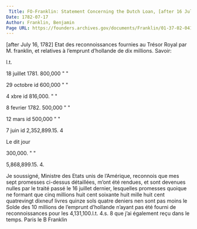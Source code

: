 ```yaml
---
 Title: FO-Franklin: Statement Concerning the Dutch Loan, [after 16 July 1782]
Date: 1782-07-17
Author: Franklin, Benjamin
Page URL: https://founders.archives.gov/documents/Franklin/01-37-02-0412
---
```


[after July 16, 1782]
Etat des reconnoissances fournies au Trésor Royal par M. franklin, et relatives à l’emprunt d’hollande de dix millions.
Savoir:




l.t.


18 juillet
1781.
800,000 " "


29 octobre
id
600,000 " "


4 xbre
id
816,000. " "


8 fevrier
1782.
500,000 " "


12 mars
id
500,000 " "


7 juin
id
2,352,899.15. 4


Le dit jour

300,000. " "




5,868,899.15. 4.



Je soussigné, Ministre des Etats unis de l’Amérique, reconnois que mes sept promesses ci-dessus détaillées, m’ont été rendues, et sont devenues nulles par le traité passé le 16 juillet dernier, lesquelles promesses quoique ne formant que cinq millions huit cent soixante huit mille huit cent quatrevingt dixneuf livres quinze sols quatre deniers nen sont pas moins le Solde des 10 millions de l’emprunt d’hollande n’ayant pas été fourni de reconnoissances pour les 4,131,100.l.t. 4.s. 8 que j’ai également reçu dans le temps. Paris le
B Franklin

